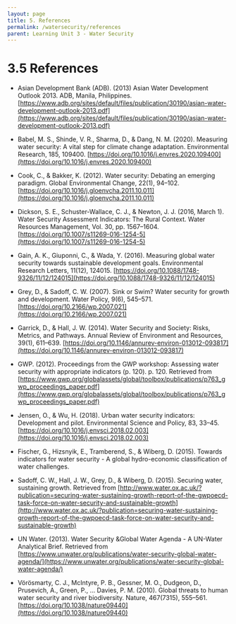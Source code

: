```yaml
---
layout: page
title: 5. References
permalink: /watersecurity/references
parent: Learning Unit 3 - Water Security
---
```

# 3.5 References

- Asian Development Bank (ADB). (2013) Asian Water Development Outlook 2013. ADB, Manila, Philippines. [https://www.adb.org/sites/default/files/publication/30190/asian-water-development-outlook-2013.pdf](https://www.adb.org/sites/default/files/publication/30190/asian-water-development-outlook-2013.pdf)

- Babel, M. S., Shinde, V. R., Sharma, D., & Dang, N. M. (2020). Measuring water security: A vital step for climate change adaptation. Environmental Research, 185, 109400. [https://doi.org/10.1016/j.envres.2020.109400](https://doi.org/10.1016/j.envres.2020.109400)

- Cook, C., & Bakker, K. (2012). Water security: Debating an emerging paradigm. Global Environmental Change, 22(1), 94–102. [https://doi.org/10.1016/j.gloenvcha.2011.10.011](https://doi.org/10.1016/j.gloenvcha.2011.10.011)

- Dickson, S. E., Schuster-Wallace, C. J., & Newton, J. J. (2016, March 1). Water Security Assessment Indicators: The Rural Context. Water Resources Management, Vol. 30, pp. 1567–1604. [https://doi.org/10.1007/s11269-016-1254-5](https://doi.org/10.1007/s11269-016-1254-5)

- Gain, A. K., Giuponni, C., & Wada, Y. (2016). Measuring global water security towards sustainable development goals. Environmental Research Letters, 11(12), 124015. [https://doi.org/10.1088/1748-9326/11/12/124015](https://doi.org/10.1088/1748-9326/11/12/124015)

- Grey, D., & Sadoff, C. W. (2007). Sink or Swim? Water security for growth and development. Water Policy, 9(6), 545–571. [https://doi.org/10.2166/wp.2007.021](https://doi.org/10.2166/wp.2007.021)

- Garrick, D., & Hall, J. W. (2014). Water Security and Society: Risks, Metrics, and Pathways. Annual Review of Environment and Resources, 39(1), 611–639. [https://doi.org/10.1146/annurev-environ-013012-093817](https://doi.org/10.1146/annurev-environ-013012-093817)

- GWP. (2012). Proceedings from the GWP workshop: Assessing water security with appropriate indicators (p. 120). p. 120. Retrieved from [https://www.gwp.org/globalassets/global/toolbox/publications/p763_gwp_proceedings_paper.pdf](https://www.gwp.org/globalassets/global/toolbox/publications/p763_gwp_proceedings_paper.pdf)

- Jensen, O., & Wu, H. (2018). Urban water security indicators: Development and pilot. Environmental Science and Policy, 83, 33–45. [https://doi.org/10.1016/j.envsci.2018.02.003](https://doi.org/10.1016/j.envsci.2018.02.003)

- Fischer, G., Hizsnyik, E., Tramberend, S., & Wiberg, D. (2015). Towards indicators for water security - A global hydro-economic classification of water challenges.

- Sadoff, C. W., Hall, J. W., Grey, D., & Wiberg, D. (2015). Securing water, sustaining growth. Retrieved from [http://www.water.ox.ac.uk/?publication=securing-water-sustaining-growth-report-of-the-gwpoecd-task-force-on-water-security-and-sustainable-growth](http://www.water.ox.ac.uk/?publication=securing-water-sustaining-growth-report-of-the-gwpoecd-task-force-on-water-security-and-sustainable-growth)

- UN Water. (2013). Water Security &Global Water Agenda - A UN-Water Analytical Brief. Retrieved from [https://www.unwater.org/publications/water-security-global-water-agenda/](https://www.unwater.org/publications/water-security-global-water-agenda/)

- Vörösmarty, C. J., McIntyre, P. B., Gessner, M. O., Dudgeon, D., Prusevich, A., Green, P., … Davies, P. M. (2010). Global threats to human water security and river biodiversity. Nature, 467(7315), 555–561. [https://doi.org/10.1038/nature09440](https://doi.org/10.1038/nature09440)